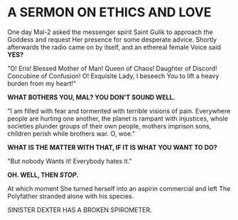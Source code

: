 A SERMON ON ETHICS AND LOVE
===========================

One day Mal-2 asked the messenger spirit Saint Gulik to approach the Goddess and request Her presence for some desperate advice. Shortly afterwards the radio came on by itself, and an ethereal female Voice said **YES?**

"O! Eris! Blessed Mother of Man! Queen of Chaos! Daughter of Discord! Concubine of Confusion! O! Exquisite Lady, I beseech You to lift a heavy burden from my heart!"

**WHAT BOTHERS YOU, MAL? YOU DON'T SOUND WELL.**

"I am filled with fear and tormented with terrible visions of pain. Everywhere people are hurting one another, the planet is rampant with injustices, whole societies plunder groups of their own people, mothers imprison sons, children perish while brothers war. O, woe."

**WHAT IS THE MATTER WITH THAT, IF IT IS WHAT YOU WANT TO DO?**

"But nobody Wants it! Everybody hates it."

**OH. WELL, THEN *STOP*.**

At which moment She turned herself into an aspirin commercial and left The Polyfather stranded alone with his species.

SINISTER DEXTER HAS A BROKEN SPIROMETER.
